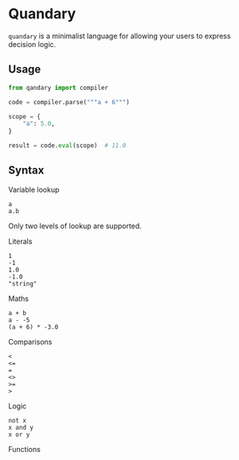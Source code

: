 # Quandary

`quandary` is a minimalist language for allowing your users to express decision logic.

## Usage

```py
from qandary import compiler

code = compiler.parse("""a + 6""")

scope = {
    "a": 5.0,
}

result = code.eval(scope)  # 11.0
```

## Syntax

Variable lookup

    a
    a.b

Only two levels of lookup are supported.

Literals

    1
    -1
    1.0
    -1.0
    "string"

Maths

    a + b
    a - -5
    (a + 6) * -3.0

Comparisons

    <
    <=
    =
    <>
    >=
    >

Logic

    not x
    x and y
    x or y

Functions


